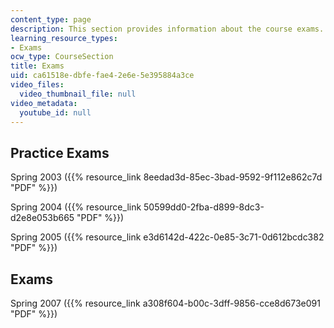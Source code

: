 ```yaml
---
content_type: page
description: This section provides information about the course exams.
learning_resource_types:
- Exams
ocw_type: CourseSection
title: Exams
uid: ca61518e-dbfe-fae4-2e6e-5e395884a3ce
video_files:
  video_thumbnail_file: null
video_metadata:
  youtube_id: null
---
```


Practice Exams
--------------

Spring 2003 ({{% resource_link 8eedad3d-85ec-3bad-9592-9f112e862c7d "PDF" %}})

Spring 2004 ({{% resource_link 50599dd0-2fba-d899-8dc3-d2e8e053b665 "PDF" %}})

Spring 2005 ({{% resource_link e3d6142d-422c-0e85-3c71-0d612bcdc382 "PDF" %}})

Exams
-----

Spring 2007 ({{% resource_link a308f604-b00c-3dff-9856-cce8d673e091 "PDF" %}})